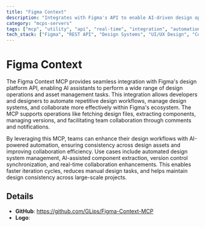 ```yaml
---
title: "Figma Context"
description: "Integrates with Figma's API to enable AI-driven design operations, asset management, and team collaboration workflows."
category: "mcps-servers"
tags: ["mcp", "utility", "api", "real-time", "integration", "automation"]
tech_stack: ["Figma", "REST API", "Design Systems", "UI/UX Design", "Collaboration Tools"]
---
```


# Figma Context

The Figma Context MCP provides seamless integration with Figma's design platform API, enabling AI assistants to perform a wide range of design operations and asset management tasks. This integration allows developers and designers to automate repetitive design workflows, manage design systems, and collaborate more effectively within Figma's ecosystem. The MCP supports operations like fetching design files, extracting components, managing versions, and facilitating team collaboration through comments and notifications.

By leveraging this MCP, teams can enhance their design workflows with AI-powered automation, ensuring consistency across design assets and improving collaboration efficiency. Use cases include automated design system management, AI-assisted component extraction, version control synchronization, and real-time collaboration enhancements. This enables faster iteration cycles, reduces manual design tasks, and helps maintain design consistency across large-scale projects.

## Details

- **GitHub**: https://github.com/GLips/Figma-Context-MCP
- **Logo**: 
